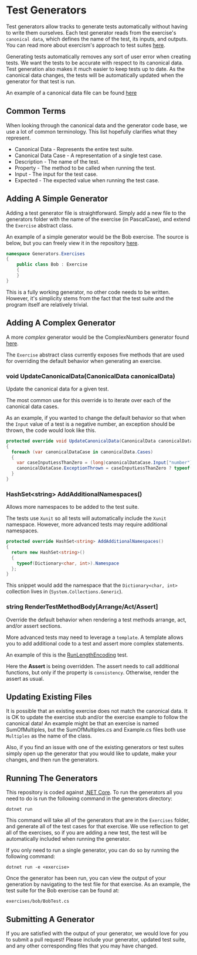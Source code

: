 # Test Generators

Test generators allow tracks to generate tests automatically without having to write them ourselves. Each test generator reads from the exercise's `canonical data`, which defines the name of the test, its inputs, and outputs. You can read more about exercism's approach to test suites [here](https://github.com/exercism/docs/blob/master/language-tracks/exercises/anatomy/test-suites.md).

Generating tests automatically removes any sort of user error when creating tests. We want the tests to be accurate with respect to its canonical data. Test generation also makes it much easier to keep tests up to date. As the canonical data changes, the tests will be automatically updated when the generator for that test is run.

An example of a canonical data file can be found [here](https://github.com/exercism/problem-specifications/blob/master/exercises/bob/canonical-data.json)

## Common Terms
When looking through the canonical data and the generator code base, we use a lot of common terminology. This list hopefully clarifies what they represent.

- Canonical Data - Represents the entire test suite.
- Canonical Data Case - A representation of a single test case.
- Description - The name of the test.
- Property - The method to be called when running the test.
- Input - The input for the test case.
- Expected - The expected value when running the test case.

## Adding A Simple Generator
Adding a test generator file is straightforward. Simply add a new file to the generators folder with the name of the exercise (in PascalCase), and extend the `Exercise` abstract class.

An example of a simple generator would be the Bob exercise. The source is below, but you can freely view it in the repository [here](https://github.com/exercism/csharp/blob/master/generators/Exercises/Bob.cs).

```csharp
namespace Generators.Exercises
{
    public class Bob : Exercise
    {
    }
}
```

This is a fully working generator, no other code needs to be written. However, it's simplicity stems from the fact that the test suite and the program itself are relatively trivial.

## Adding A Complex Generator

A more *complex* generator would be the ComplexNumbers generator found [here](https://github.com/exercism/csharp/blob/master/generators/Exercises/ComplexNumbers.cs).

The `Exercise` abstract class currently exposes five methods that are used for overriding the default behavior when generating an exercise.

### void UpdateCanonicalData(CanonicalData canonicalData)
Update the canonical data for a given test. 

The most common use for this override is to iterate over each of the canonical data cases.

As an example, if you wanted to change the default behavior so that when the `Input` value of a test is a negative number, an exception should be thrown, the code would look like this.

```csharp
protected override void UpdateCanonicalData(CanonicalData canonicalData)
{
  foreach (var canonicalDataCase in canonicalData.Cases)
  {
    var caseInputLessThanZero = (long)canonicalDataCase.Input["number"] < 0;
    canonicalDataCase.ExceptionThrown = caseInputLessThanZero ? typeof(ArgumentException) : null;
  }
}
```

### HashSet\<string\> AddAdditionalNamespaces()
Allows more namespaces to be added to the test suite. 

The tests use `Xunit` so all tests will automatically include the `Xunit` namespace. However, more advanced tests may require additional namespaces.

```csharp
protected override HashSet<string> AddAdditionalNamespaces()
{
  return new HashSet<string>()
  {
    typeof(Dictionary<char, int>).Namespace
  };
}
```

This snippet would add the namespace that the `Dictionary<char, int>` collection lives in (`System.Collections.Generic`).

### string RenderTestMethodBody[Arrange/Act/Assert]
Override the default behavior when rendering a test methods arrange, act, and/or assert sections.

More advanced tests may need to leverage a `template`. A template allows you to add additional code to a test and assert more complex statements.

An example of this is the [RunLengthEncoding](https://github.com/exercism/csharp/blob/master/generators/Exercises/RunLengthEncoding.cs) test.

Here the **Assert** is being overridden. The assert needs to call additional functions, but only if the property is `consistency`. Otherwise, render the assert as usual.

## Updating Existing Files
It is possible that an existing exercise does not match the canonical data. It is OK to update the exercise stub and/or the exercise example to follow the canonical data! An example might be that an exercise is named SumOfMultiples, but the SumOfMultiples.cs and Example.cs files both use `Multiples` as the name of the class.

Also, if you find an issue with one of the existing generators or test suites simply open up the generator that you would like to update, make your changes, and then run the generators.

## Running The Generators
This repository is coded against [.NET Core](https://www.microsoft.com/net/core). To run the generators all you need to do is run the following command in the generators directory:

`dotnet run`

This command will take all of the generators that are in the `Exercises` folder, and generate all of the test cases for that exercise. We use reflection to get all of the exercises, so if you are adding a new test, the test will be automatically included when running the generator.

If you only need to run a single generator, you can do so by running the following command:

`dotnet run -e <exercise>`

Once the generator has been run, you can view the output of your generation by navigating to the test file for that exercise. As an example, the test suite for the Bob exercise can be found at:

`exercises/bob/BobTest.cs`

## Submitting A Generator
If you are satisfied with the output of your generator, we would love for you to submit a pull request! Please include your generator, updated test suite, and any other corresponding files that you may have changed.
